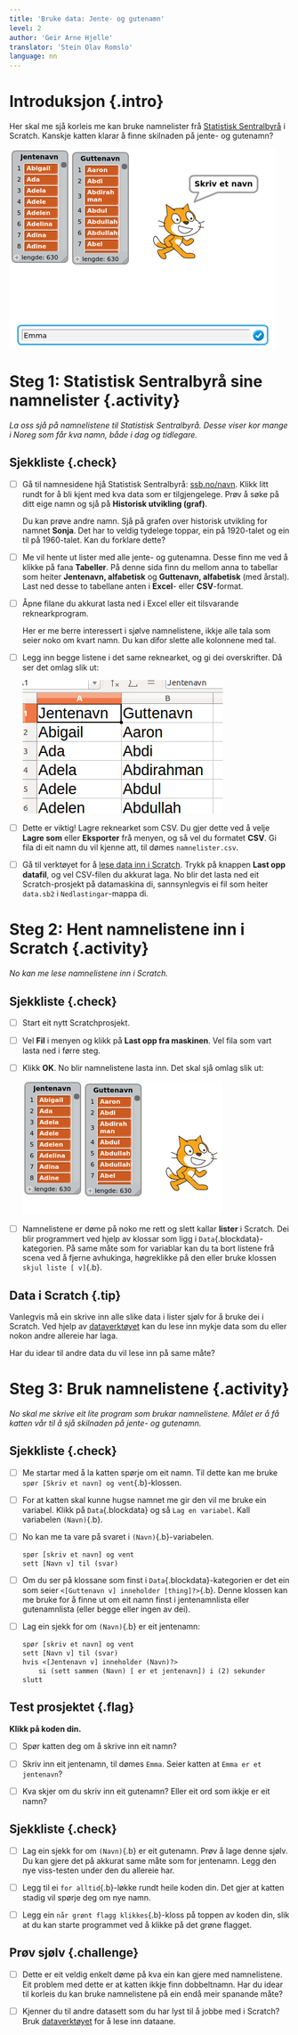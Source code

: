 ```yaml
---
title: 'Bruke data: Jente- og gutenamn'
level: 2
author: 'Geir Arne Hjelle'
translator: 'Stein Olav Romslo'
language: nn
---
```


# Introduksjon {.intro}

Her skal me sjå korleis me kan bruke namnelister frå
[Statistisk Sentralbyrå](http://www.ssb.no/navn) i Scratch. Kanskje katten
klarar å finne skilnaden på jente- og gutenamn?

![Illustrasjon av katten Felix som skil mellom jente- og gutenamn](data_navn.png)

# Steg 1: Statistisk Sentralbyrå sine namnelister {.activity}

*La oss sjå på namnelistene til Statistisk Sentralbyrå. Desse viser kor mange
i Noreg som får kva namn, både i dag og tidlegare.*

## Sjekkliste {.check}

- [ ] Gå til namnesidene hjå Statistisk Sentralbyrå:
  [ssb.no/navn](http://www.ssb.no/navn). Klikk litt rundt for å bli kjent
  med kva data som er tilgjengelege. Prøv å søke på ditt eige namn og sjå på
  **Historisk utvikling (graf)**.

    Du kan prøve andre namn. Sjå på grafen over historisk utvikling for namnet
    **Sonja**. Det har to veldig tydelege toppar, ein på 1920-talet og ein
    til på 1960-talet. Kan du forklare dette?

- [ ] Me vil hente ut lister med alle jente- og gutenamna. Desse finn me ved
  å klikke på fana **Tabeller**. På denne sida finn du mellom anna to tabellar
  som heiter **Jentenavn, alfabetisk** og **Guttenavn, alfabetisk** (med
  årstal). Last ned desse to tabellane anten i **Excel**- eller **CSV**-format.

- [ ] Åpne filane du akkurat lasta ned i Excel eller eit tilsvarande
  reknearkprogram.

    Her er me berre interessert i sjølve namnelistene, ikkje alle tala som
    seier noko om kvart namn. Du kan difor slette alle kolonnene med tal.

- [ ] Legg inn begge listene i det same reknearket, og gi dei overskrifter.
  Då ser det omlag slik ut:

    ![Bilete av rekneark med kolonne for jente- og gutenamn](navnelister_regneark.png)

- [ ] Dette er viktig! Lagre reknearket som CSV. Du gjer dette ved å velje
  **Lagre som** eller **Eksporter** frå menyen, og så vel du formatet **CSV**.
  Gi fila di eit namn du vil kjenne att, til dømes `namnelister.csv`.

- [ ] Gå til verktøyet for å [lese data inn i Scratch](../data/data.html).
  Trykk på knappen **Last opp datafil**, og vel CSV-filen du akkurat laga.
  No blir det lasta ned eit Scratch-prosjekt på datamaskina di, sannsynlegvis
  ei fil som heiter `data.sb2` i `Nedlastingar`-mappa di.

# Steg 2: Hent namnelistene inn i Scratch {.activity}

*No kan me lese namnelistene inn i Scratch.*

## Sjekkliste {.check}

- [ ] Start eit nytt Scratchprosjekt.

- [ ] Vel **Fil** i menyen og klikk på **Last opp fra maskinen**. Vel fila som
  vart lasta ned i førre steg.

- [ ] Klikk **OK**. No blir namnelistene lasta inn. Det skal sjå omlag slik ut:

    ![Bilete av namnelistene i Scratch](navnelister_scratch.png)

- [ ] Namnelistene er døme på noko me rett og slett kallar **lister** i Scratch.
  Dei blir programmert ved hjelp av klossar som ligg i `Data`{.blockdata}-
  kategorien. På same måte som for variablar kan du ta bort listene frå
  scena ved å fjerne avhukinga, høgreklikke på den eller bruke klossen
  `skjul liste [ v]`{.b}.

## Data i Scratch {.tip}

Vanlegvis må ein skrive inn alle slike data i lister sjølv for å bruke dei i
Scratch. Ved hjelp av [dataverktøyet](../data/data.html) kan du lese inn mykje
data som du eller nokon andre allereie har laga.

Har du idear til andre data du vil lese inn på same måte?

# Steg 3: Bruk namnelistene {.activity}

*No skal me skrive eit lite program som brukar namnelistene. Målet er å få
katten vår til å sjå skilnaden på jente- og gutenamn.*

## Sjekkliste {.check}

- [ ] Me startar med å la katten spørje om eit namn. Til dette kan me bruke
  `spør [Skriv et navn] og vent`{.b}-klossen.

- [ ] For at katten skal kunne hugse namnet me gir den vil me bruke ein
  variabel. Klikk på `Data`{.blockdata} og så `Lag en variabel`. Kall
  variabelen `(Navn)`{.b}.

- [ ] No kan me ta vare på svaret i `(Navn)`{.b}-variabelen.

  ```blocks
  spør [skriv et navn] og vent
  sett [Navn v] til (svar)
  ```

- [ ] Om du ser på klossane som finst i `Data`{.blockdata}-kategorien er det
  ein som seier `<[Guttenavn v] inneholder [thing]?>`{.b}. Denne klossen kan
  me bruke for å finne ut om eit namn finst i jentenamnlista eller gutenamnlista
  (eller begge eller ingen av dei).

- [ ] Lag ein sjekk for om `(Navn)`{.b} er eit jentenamn:

  ```blocks
  spør [skriv et navn] og vent
  sett [Navn v] til (svar)
  hvis <[Jentenavn v] inneholder (Navn)?>
      si (sett sammen (Navn) [ er et jentenavn]) i (2) sekunder
  slutt
  ```

## Test prosjektet {.flag}

__Klikk på koden din.__

- [ ] Spør katten deg om å skrive inn eit namn?

- [ ] Skriv inn eit jentenamn, til dømes `Emma`. Seier katten at `Emma er et
  jentenavn`?

- [ ] Kva skjer om du skriv inn eit gutenamn? Eller eit ord som ikkje er
  eit namn?

## Sjekkliste {.check}

- [ ] Lag ein sjekk for om `(Navn)`{.b} er eit gutenamn. Prøv å lage denne
  sjølv. Du kan gjere det på akkurat same måte som for jentenamn. Legg den nye
  viss-testen under den du allereie har.

- [ ] Legg til ei `for alltid`{.b}-løkke rundt heile koden din. Det gjer at
  katten stadig vil spørje deg om nye namn.

- [ ] Legg ein `når grønt flagg klikkes`{.b}-kloss på toppen av koden din, slik
  at du kan starte programmet ved å klikke på det grøne flagget.

## Prøv sjølv {.challenge}

- [ ] Dette er eit veldig enkelt døme på kva ein kan gjere med namnelistene.
  Eit problem med dette er at katten ikkje finn dobbeltnamn. Har du idear til
  korleis du kan bruke namnelistene på ein endå meir spanande måte?

- [ ] Kjenner du til andre datasett som du har lyst til å jobbe med i Scratch?
  Bruk [dataverktøyet](../data/data.html) for å lese inn dataane.
